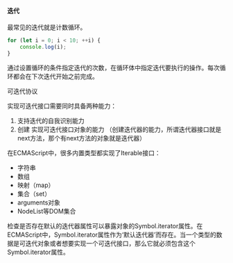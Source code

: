 

#### 迭代

最常见的迭代就是计数循环。

```JavaScript
for (let i = 0; i < 10; ++i) {
    console.log(i);
}
```

通过设置循环的条件指定迭代的次数，在循环体中指定迭代要执行的操作。每次循环都会在下次迭代开始之前完成。



可迭代协议

实现可迭代接口需要同时具备两种能力：

1. 支持迭代的自我识别能力
2. 创建 实现可迭代接口对象的能力 （创建迭代器的能力，所谓迭代器接口就是next方法，那个有next方法的对象就是迭代器）



在ECMAScript中，很多内置类型都实现了Iterable接口：

- 字符串
- 数组
- 映射（map）
- 集合（set）
- arguments对象
- NodeList等DOM集合

 

检查是否存在默认的迭代器属性可以暴露对象的Symbol.iterator属性。在ECMAScript中，Symbol.iterator属性作为‘默认迭代器’而存在。当一个类型的数据是可迭代对象或者想要实现一个可迭代接口，那么它就必须包含这个Symbol.iterator属性。